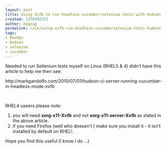 ```yaml
---
layout: post
title: Using Xvfb to run headless cucumber/selenium tests with Hudson
created: 1278392313
author: hagzag
permalink: /alm/using-xvfb-run-headless-cucumberselenium-tests-hudson
tags:
- DevOps
- Hudson
- selenium
- cucumber
---
```

<p>Needed to run Sellenium tests myself on Linux (RHEL5 &amp; 4) didn't have this article to help me then see:</p>
<p>http://markgandolfo.com/2010/07/01/hudson-ci-server-running-cucumber-in-headless-mode-xvfb</p>
<p>&nbsp;</p>
<p>RHEL4 useers please note:</p>
<ol>
    <li>you will need&nbsp;<strong>xorg-x11-Xvfb</strong> and not <strong>xorg-x11-server-Xvfb</strong> as stated in the above article.</li>
    <li>if you need Firefox (well who doesen't <img src="http://www.tikalk.com/sites/all/modules/fckeditor/fckeditor/editor/images/smiley/msn/wink_smile.gif" alt="" />) make sure you install it - it isn't installed by default on RHEL!.</li>
</ol>
<p>Hope you find this useful (I know I do ...)</p>
